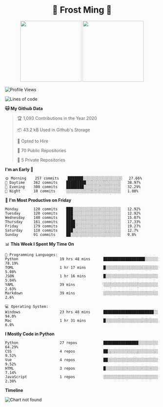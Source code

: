 <h1 align="center">🦄 Frost Ming 🐍</h1>

<p align="center">
  <img height="200" src="https://github-readme-stats.vercel.app/api?username=frostming&show_icons=true&theme=dracula&include_all_commits=true" />
  <img height="200" src="https://github-readme-stats.vercel.app/api/top-langs/?username=frostming&theme=dracula&show_icons=true" />
</p>

<!--START_SECTION:waka-->
![Profile Views](http://img.shields.io/badge/Profile%20Views-10-blue)

![Lines of code](https://img.shields.io/badge/From%20Hello%20World%20I%27ve%20Written-14.0%20million%20lines%20of%20code-blue)

**🐱 My Github Data** 

> 🏆 1,093 Contributions in the Year 2020
 > 
> 📦 43.2 kB Used in Github's Storage 
 > 
> 💼 Opted to Hire
 > 
> 📜 70 Public Repositories
 > 
> 🔑 5 Private Repositories 

**I'm an Early 🐤** 

```text
🌞 Morning    257 commits    ███████░░░░░░░░░░░░░░░░░░   27.66% 
🌆 Daytime    362 commits    █████████░░░░░░░░░░░░░░░░   38.97% 
🌃 Evening    300 commits    ████████░░░░░░░░░░░░░░░░░   32.29% 
🌙 Night      10 commits     ░░░░░░░░░░░░░░░░░░░░░░░░░   1.08%

```
📅 **I'm Most Productive on Friday** 

```text
Monday       120 commits    ███░░░░░░░░░░░░░░░░░░░░░░   12.92% 
Tuesday      120 commits    ███░░░░░░░░░░░░░░░░░░░░░░   12.92% 
Wednesday    140 commits    ███░░░░░░░░░░░░░░░░░░░░░░   15.07% 
Thursday     161 commits    ████░░░░░░░░░░░░░░░░░░░░░   17.33% 
Friday       179 commits    ████░░░░░░░░░░░░░░░░░░░░░   19.27% 
Saturday     118 commits    ███░░░░░░░░░░░░░░░░░░░░░░   12.7% 
Sunday       91 commits     ██░░░░░░░░░░░░░░░░░░░░░░░   9.8%

```


📊 **This Week I Spent My Time On** 

```text
💬 Programming Languages: 
Python                   19 hrs 48 mins      ███████████████████░░░░░░   78.19% 
TOML                     1 hr 17 mins        █░░░░░░░░░░░░░░░░░░░░░░░░   5.08% 
JSON                     1 hr 16 mins        █░░░░░░░░░░░░░░░░░░░░░░░░   5.04% 
YAML                     39 mins             ░░░░░░░░░░░░░░░░░░░░░░░░░   2.63% 
Markdown                 39 mins             ░░░░░░░░░░░░░░░░░░░░░░░░░   2.6%

💻 Operating System: 
Windows                  23 hrs 48 mins      ███████████████████████░░   94.0% 
Mac                      1 hr 31 mins        █░░░░░░░░░░░░░░░░░░░░░░░░   6.0%

```

**I Mostly Code in Python** 

```text
Python                   27 repos            ████████████████░░░░░░░░░   64.29% 
CSS                      4 repos             ██░░░░░░░░░░░░░░░░░░░░░░░   9.52% 
Vue                      4 repos             ██░░░░░░░░░░░░░░░░░░░░░░░   9.52% 
HTML                     3 repos             █░░░░░░░░░░░░░░░░░░░░░░░░   7.14% 
JavaScript               1 repos             ░░░░░░░░░░░░░░░░░░░░░░░░░   2.38%

```


**Timeline**

![Chart not found](https://github.com/frostming/frostming/blob/master/charts/bar_graph.png) 


<!--END_SECTION:waka-->
